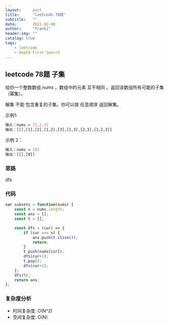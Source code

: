 ```yaml
---
layout:     post
title:      "leetcode 78题"
subtitle:   ""
date:       2021-02-08
author:     "franki"
header-img: ""
catalog: true
tags:
    - leetcode
    - Depth-First Search
---
```


## leetcode 78题 子集

给你一个整数数组 nums ，数组中的元素 互不相同 。返回该数组所有可能的子集（幂集）。

解集 不能 包含重复的子集。你可以按 任意顺序 返回解集。

示例1:

```bash
输入：nums = [1,2,3]
输出：[[],[1],[2],[1,2],[3],[1,3],[2,3],[1,2,3]]
```

示例 2：

```bash
输入：nums = [0]
输出：[[],[0]]
```

### 思路

dfs

### 代码

```js
var subsets = function(nums) {
    const n = nums.length;
    const ans = [];
    const t = [];

    const dfs = (cur) => {
        if (cur === n) {
            ans.push(t.slice());
            return;
        }
        t.push(nums[cur]);
        dfs(cur+1);
        t.pop();
        dfs(cur+1);
    };
    dfs(0);
    return ans;
};
```

### 复杂度分析

- 时间复杂度: O(N^2)
- 空间复杂度: O(N)
